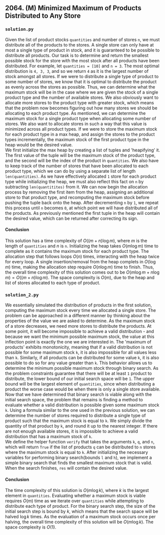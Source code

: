 ## 2064. (M) Minimized Maximum of Products Distributed to Any Store

### `solution.py`
Given the list of product stocks `quantities` and number of stores `n`, we must distribute all of the products to the stores. A single store can only have at most a single type of product in stock, and it is guaranteed to be possible to distribute all products. Our task is to determine and return the smallest possible stock for the store with the most stock after all products have been distributed. For example, let `quantities = [10]` and `n = 3`. The most optimal distribution is `4, 3, 3`, and so we return `4` as it is the largest number of stock amongst all stores. If we were to distribute a single type of product to some number of stores, we know that it is optimal to distribute the product as evenly across the stores as possible. Thus, we can determine what the maximum stock will be in the case where we are given the stock of a single product type and the number of available stores. We also obviously want to allocate more stores to the product type with greater stock, which means that the problem now becomes figuring out how many stores we should be allocating to each product type. As mentioned, we can determine the maximum stock for a single product type when allocating some number of stores. We also want to allocate stores in such a way that this value is minimized across all product types. If we were to store the maximum stock for each product type in a max heap, and assign the stores to the product types incrementally, the maximum stock of the first product type in the heap would be the desired value.  
We first initialize the max heap by creating a list of tuples and 'heapifying' it. The first value of the tuple will be the maximum stock of the product type, and the second will be the index of the product in `quantities`. We also have to keep track of the number of stores that have been allocated to each product type, which we can do by using a separate list of length `len(quantities)`. As we have effectively allocated `1` store for each product type while initializing the heap, we must also reflect this fact on `n` by subtracting `len(quantitites)` from it. We can now begin the allocation process by removing the first item from the heap, assigning an additional store to that product type, and recomputing the maximum stock before pushing the tuple back onto the heap. After decrementing `n` by `1`, we repeat this process until `n` becomes `0`, at which point we will have distributed all of the products. As previously mentioned the first tuple in the heap will contain the desired value, which can be returned after correcting its sign.  

#### Conclusion
This solution has a time complexity of $O((m+n)\log m)$, where $m$ is the length of `quantities` and $n$ is `n`. Initializing the heap takes $O(m\log m)$ time to complete as it contains the maximum stock for each product type. The allocation step that follows loops $O(n)$ times, interacting with the heap twice for every loop. A single insertion/removal from the heap complets in $O(\log m)$ time, making the allocation step require $O(n\log m)$ time to finish. Thus, the overall time complexity of this solution comes out to be $O(m\log m + n\log m) = O((m+n)\log m)$. The space complexity is $O(m)$, due to the heap and list of stores allocated to each type of product.  
  

### `solution_2.py`
We essentially simulated the distribution of products in the first solution, computing the maximum stock every time we allocated a single store. The problem can be approached in a different manner by thinking about the properties of the value we are asked to determine. As the maximum stock of a store decreases, we need more stores to distribute the products. At some point, it will become impossible to achieve a valid distribution - and because we want the minimum possible maximum stock, the value at this inflection point is exactly the one we are interested in. The 'maximum of products' exhibits monotonicity, meaning that if a valid distribution is not possible for some maximum stock `k`, it is also impossible for all values less than `k`. Similarly, if all products can be distributed for some value `k`, it is also possible to do so for any value greater than `k`. This behavior allows us to determine the minimum possible maximum stock through binary search. As the problem constraints guarantee that there will be at least `1` product to distribute, the lower bound of our initial search space will be `1`. The upper bound will be the largest element of `quantities`, since when distributing a product the worse case would be when there is only a single store available.  
Now that we have determined that binary search is viable along with the initial search space, the problem that remains is finding a method to evaluate whether a valid distribution is possible given some maximum stock `k`. Using a formula similar to the one used in the previous solution, we can determine the number of stores required to distribute a single type of product such that the maximum stock is equal to `k`. We simply divide the quantity of that product by `k`, and round it up to the nearest integer. If there are not enough available stores, it is impossible to achieve a valid distribution that has a maximum stock of `k`.  
We define the helper function `verify` that takes the arguments `k`, `q`, and `n`, which will return `True` if the list of products `q` can be distributed to `n` stores where the maximum stock is equal to `k`. After initializing the necessary variables for performing binary search(bounds `l` and `h`), we implement a simple binary search that finds the smallest maximum stock that is valid. When the search finishes, `res` will contain the desired value.  

#### Conclusion
The time complexity of this solution is $O(m\log k)$, where $k$ is the largest element in `quantities`. Evaluating whether a maximum stock is viable requires $O(m)$ time as we iterate over `quantities` while attempting to distribute each type of product. For the binary search step, the size of the initial search step is bound by $k$, which means that the search space will be halved $\log k$ times. As the evaluation of a maximum stock occurs once per halving, the overall time complexity of this solution will be $O(m\log k)$. The space complexity is $O(1)$.  
  

